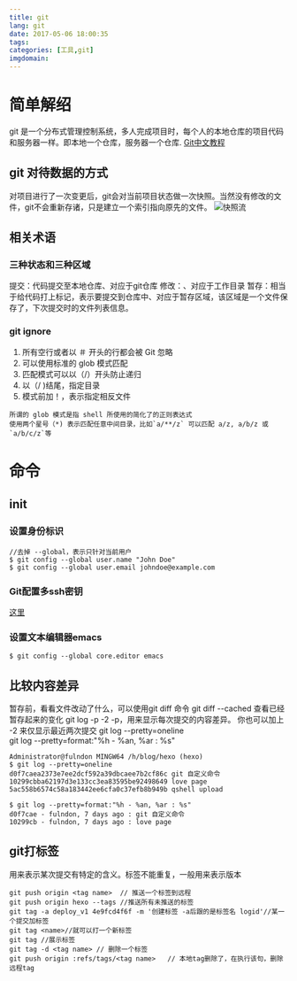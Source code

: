 ```yaml
---
title: git
lang: git
date: 2017-05-06 18:00:35
tags:
categories: [工具,git]
imgdomain:
---
```

# 简单解绍
git 是一个分布式管理控制系统，多人完成项目时，每个人的本地仓库的项目代码和服务器一样。即本地一个仓库，服务器一个仓库.
[Git中文教程](https://git-scm.com/book/zh/v2)
<!-- more-->
## git 对待数据的方式
对项目进行了一次变更后，git会对当前项目状态做一次快照。当然没有修改的文件，git不会重新存诸，只是建立一个索引指向原先的文件。
![快照流](http://ohbudtted.bkt.clouddn.com/git/git_snapshot.png)
## 相关术语
### 三种状态和三种区域
提交：代码提交至本地仓库、对应于git仓库
修改：、对应于工作目录
暂存：相当于给代码打上标记，表示要提交到仓库中、对应于暂存区域，该区域是一个文件保存了，下次提交时的文件列表信息。
### git ignore
1. 所有空行或者以 ＃ 开头的行都会被 Git 忽略
2. 可以使用标准的 glob 模式匹配
3. 匹配模式可以以（/）开头防止递归
4. 以（/ )结尾，指定目录
5. 模式前加！，表示指定相反文件

 ```
所谓的 glob 模式是指 shell 所使用的简化了的正则表达式
使用两个星号（*) 表示匹配任意中间目录，比如`a/**/z` 可以匹配 a/z, a/b/z 或 `a/b/c/z`等
 ```
 
# 命令
## init
### 设置身份标识
```
//去掉 --global，表示只针对当前用户 
$ git config --global user.name "John Doe"
$ git config --global user.email johndoe@example.com
```
### Git配置多ssh密钥
[这里](https://www.cnblogs.com/loveBBZ/p/10255747.html)
### 设置文本编辑器emacs
```
$ git config --global core.editor emacs
```
## 比较内容差异
暂存前，看看文件改动了什么，可以使用git diff 命令
git diff --cached 查看已经暂存起来的变化
git log -p -2  -p，用来显示每次提交的内容差异。 你也可以加上 -2 来仅显示最近两次提交
git log --pretty=oneline  
git log --pretty=format:"%h - %an, %ar : %s"

  ```
Administrator@fulndon MINGW64 /h/blog/hexo (hexo)
$ git log --pretty=oneline
d0f7caea2373e7ee2dcf592a39dbcaee7b2cf86c git 自定义命令
10299cbba62197d3e133cc3ea83595be92498649 love page
5ac558b6574c58a183442ee6cfa0c37efb8b949b qshell upload

$ git log --pretty=format:"%h - %an, %ar : %s"
d0f7cae - fulndon, 7 days ago : git 自定义命令
10299cb - fulndon, 7 days ago : love page
  ```
 ## git打标签
 
用来表示某次提交有特定的含义。标签不能重复，一般用来表示版本

```
git push origin <tag name>  // 推送一个标签到远程
git push origin hexo --tags //推送所有未推送的标签
git tag -a deploy_v1 4e9fcd4f6f -m '创建标签 -a后跟的是标签名 logid'//某一个提交加标签
git tag <name>//就可以打一个新标签
git tag //展示标签
git tag -d <tag name> // 删除一个标签
git push origin :refs/tags/<tag name>   // 本地tag删除了，在执行该句，删除远程tag
```
